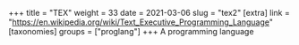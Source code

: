 +++
title = "TEX"
weight = 33
date = 2021-03-06
slug = "tex2"
[extra]
link = "https://en.wikipedia.org/wiki/Text_Executive_Programming_Language"
[taxonomies]
groups = ["proglang"]
+++
A programming language

